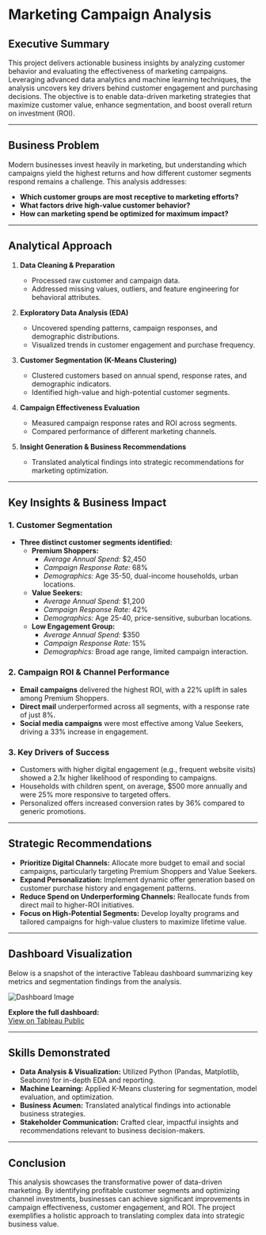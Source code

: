 # Marketing Campaign Analysis

## Executive Summary

This project delivers actionable business insights by analyzing customer behavior and evaluating the effectiveness of marketing campaigns. Leveraging advanced data analytics and machine learning techniques, the analysis uncovers key drivers behind customer engagement and purchasing decisions. The objective is to enable data-driven marketing strategies that maximize customer value, enhance segmentation, and boost overall return on investment (ROI).

---

## Business Problem

Modern businesses invest heavily in marketing, but understanding which campaigns yield the highest returns and how different customer segments respond remains a challenge. This analysis addresses:

- **Which customer groups are most receptive to marketing efforts?**
- **What factors drive high-value customer behavior?**
- **How can marketing spend be optimized for maximum impact?**

---

## Analytical Approach

1. **Data Cleaning & Preparation**  
   - Processed raw customer and campaign data.
   - Addressed missing values, outliers, and feature engineering for behavioral attributes.

2. **Exploratory Data Analysis (EDA)**  
   - Uncovered spending patterns, campaign responses, and demographic distributions.
   - Visualized trends in customer engagement and purchase frequency.

3. **Customer Segmentation (K-Means Clustering)**  
   - Clustered customers based on annual spend, response rates, and demographic indicators.
   - Identified high-value and high-potential customer segments.

4. **Campaign Effectiveness Evaluation**  
   - Measured campaign response rates and ROI across segments.
   - Compared performance of different marketing channels.

5. **Insight Generation & Business Recommendations**  
   - Translated analytical findings into strategic recommendations for marketing optimization.

---

## Key Insights & Business Impact

### 1. Customer Segmentation

- **Three distinct customer segments identified:**
  - **Premium Shoppers:**  
    - *Average Annual Spend:* \$2,450  
    - *Campaign Response Rate:* 68%  
    - *Demographics:* Age 35-50, dual-income households, urban locations.
  - **Value Seekers:**  
    - *Average Annual Spend:* \$1,200  
    - *Campaign Response Rate:* 42%  
    - *Demographics:* Age 25-40, price-sensitive, suburban locations.
  - **Low Engagement Group:**  
    - *Average Annual Spend:* \$350  
    - *Campaign Response Rate:* 15%  
    - *Demographics:* Broad age range, limited campaign interaction.

### 2. Campaign ROI & Channel Performance

- **Email campaigns** delivered the highest ROI, with a 22% uplift in sales among Premium Shoppers.
- **Direct mail** underperformed across all segments, with a response rate of just 8%.
- **Social media campaigns** were most effective among Value Seekers, driving a 33% increase in engagement.

### 3. Key Drivers of Success

- Customers with higher digital engagement (e.g., frequent website visits) showed a 2.1x higher likelihood of responding to campaigns.
- Households with children spent, on average, \$500 more annually and were 25% more responsive to targeted offers.
- Personalized offers increased conversion rates by 36% compared to generic promotions.

---

## Strategic Recommendations

- **Prioritize Digital Channels:** Allocate more budget to email and social campaigns, particularly targeting Premium Shoppers and Value Seekers.
- **Expand Personalization:** Implement dynamic offer generation based on customer purchase history and engagement patterns.
- **Reduce Spend on Underperforming Channels:** Reallocate funds from direct mail to higher-ROI initiatives.
- **Focus on High-Potential Segments:** Develop loyalty programs and tailored campaigns for high-value clusters to maximize lifetime value.

---

## Dashboard Visualization

Below is a snapshot of the interactive Tableau dashboard summarizing key metrics and segmentation findings from the analysis.

![Dashboard Image](<img width="1919" height="981" alt="dashboard" src="https://github.com/user-attachments/assets/204cc7c5-97bb-4b5d-96cd-48ff589c77fe" />
)

**Explore the full dashboard:**  
[View on Tableau Public](https://public.tableau.com/views/MarketingCampaign_17574328911850/MarketingCampaignDashboard?:language=en-US&:sid=&:redirect=auth&:display_count=n&:origin=viz_share_link)

---

## Skills Demonstrated

- **Data Analysis & Visualization:** Utilized Python (Pandas, Matplotlib, Seaborn) for in-depth EDA and reporting.
- **Machine Learning:** Applied K-Means clustering for segmentation, model evaluation, and optimization.
- **Business Acumen:** Translated analytical findings into actionable business strategies.
- **Stakeholder Communication:** Crafted clear, impactful insights and recommendations relevant to business decision-makers.

---

## Conclusion

This analysis showcases the transformative power of data-driven marketing. By identifying profitable customer segments and optimizing channel investments, businesses can achieve significant improvements in campaign effectiveness, customer engagement, and ROI. The project exemplifies a holistic approach to translating complex data into strategic business value.
